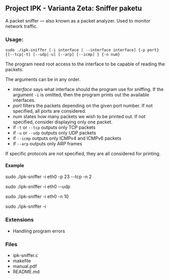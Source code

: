 ## Project IPK - Varianta Zeta: Sniffer paketu

A packet sniffer — also known as a packet analyzer. Used to monitor network traffic.

### Usage:

`sudo ./ipk-sniffer [-i interface | --interface interface] {-p port} {[--tcp|-t] [--udp|-u] [--arp] [--icmp] } {-n num} `

The program need root access to the interface to be capable of reading the packets.

The arguments can be in any order.
- *interface* says what interface should the program use for sniffing. If the argument `-i`
  is omitted, then the program prints out the available interfaces.
- *port* filters the packets depending on the given port number. If not specified, all ports are considered.
- *num* states how many packets we wish to be printed out. If not specified, consider displaying only one packet.
- if `-t` or `--tcp` outputs only TCP packets
- if `-u` or `--udp` outputs only UDP packets
- if `--icmp` outputs only ICMPv4 and ICMPv6 packets
- if `--arp` outputs only ARP frames 

If specific protocols are not specified, they are all considered for printing.


#### Example
sudo ./ipk-sniffer -i eth0 -p 23 --tcp -n 2

sudo ./ipk-sniffer -i eth0 --udp

sudo ./ipk-sniffer -i eth0 -n 10

sudo ./ipk-sniffer -i
### Extensions
- Handling program errors

### Files
- ipk-sniffer.c
- makefile
- manual.pdf
- README.md